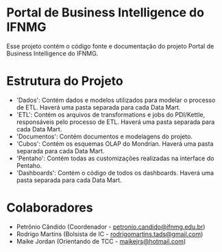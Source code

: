 Portal de Business Intelligence do IFNMG
========================================

Esse projeto contém o código fonte e documentação do projeto Portal de Business Intelligence do IFNMG. 

Estrutura do Projeto
====================
- 'Dados': Contém dados e modelos utilizados para modelar o processo de ETL. Haverá uma pasta separada para cada Data Mart.
- 'ETL': Contém os arquivos de transformations e jobs do PDI/Kettle, responsáveis pelo processo de ETL. Haverá uma pasta separada para cada Data Mart.
- 'Documentos': Contém documentos e modelagens do projeto.
- 'Cubos': Contém os esquemas OLAP do Mondrian. Haverá uma pasta separada para cada Data Mart.
- 'Pentaho': Contém todas as customizações realizadas na interface do Pentaho.
- 'Dashboards': Contém o código de todos os dashboards. Haverá uma pasta separada para cada Data Mart.

Colaboradores
=============

- Petrônio Cândido (Coordenador - petronio.candido@ifnmg.edu.br)
- Rodrigo Martins (Bolsista de IC - rodrigomartins.tads@gmail.com)
- Maike Jordan (Orientando de TCC - maikejrs@hotmail.com)




